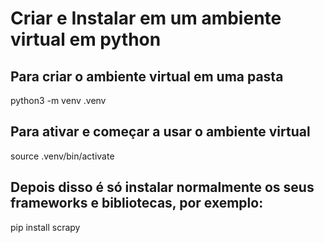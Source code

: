 # Criar e Instalar em um ambiente virtual em python

## Para criar o ambiente virtual em uma pasta
python3 -m venv .venv

## Para ativar e começar a usar o ambiente virtual
source .venv/bin/activate

## Depois disso é só instalar normalmente os seus frameworks e bibliotecas, por exemplo:
pip install scrapy
